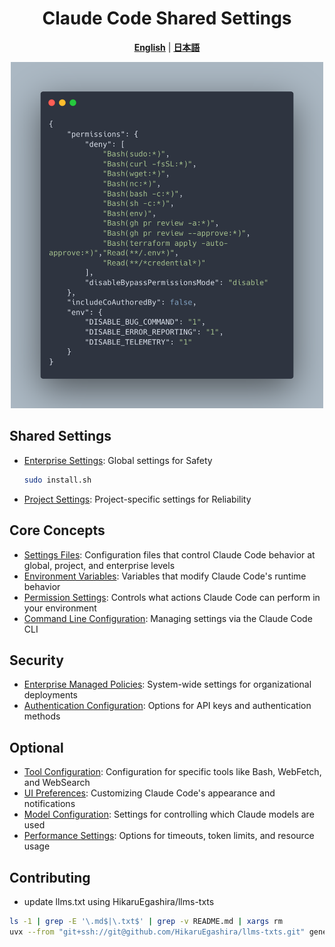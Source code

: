 <div align="center">

# Claude Code Shared Settings

**[English](README.md)** | **[日本語](ja/README.md)**

<img width="500" src="./header.png" alt="Parsentry Logo">


</div>

## Shared Settings
- [Enterprise Settings](./settings/managed-settings.json): Global settings for Safety
    ```bash
    sudo install.sh
    ```
- [Project Settings](./settings/settings.json): Project-specific settings for Reliability

## Core Concepts
- [Settings Files](settings_files.md): Configuration files that control Claude Code behavior at global, project, and enterprise levels
- [Environment Variables](environment_variables.md): Variables that modify Claude Code's runtime behavior
- [Permission Settings](permission_settings.md): Controls what actions Claude Code can perform in your environment
- [Command Line Configuration](command_line_configuration.md): Managing settings via the Claude Code CLI

## Security
- [Enterprise Managed Policies](enterprise_managed_policies.md): System-wide settings for organizational deployments
- [Authentication Configuration](authentication_configuration.md): Options for API keys and authentication methods

## Optional
- [Tool Configuration](tool_configuration.md): Configuration for specific tools like Bash, WebFetch, and WebSearch
- [UI Preferences](ui_preferences.md): Customizing Claude Code's appearance and notifications
- [Model Configuration](model_configuration.md): Settings for controlling which Claude models are used
- [Performance Settings](performance_settings.md): Options for timeouts, token limits, and resource usage

## Contributing

- update llms.txt using HikaruEgashira/llms-txts
```bash
ls -1 | grep -E '\.md$|\.txt$' | grep -v README.md | xargs rm
uvx --from "git+ssh://git@github.com/HikaruEgashira/llms-txts.git" generate-llms-txt "claude code settings" --output-dir .
```
